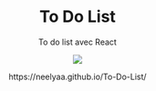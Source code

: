 <h1 align=center>To Do List </h1>

<p align=center> To do list avec React </p>
<p align=center> <img src="https://i.giphy.com/media/DWXPqvinrACGz0HnZK/giphy.webp"> </p>
<p align=center>https://neelyaa.github.io/To-Do-List/</p>
